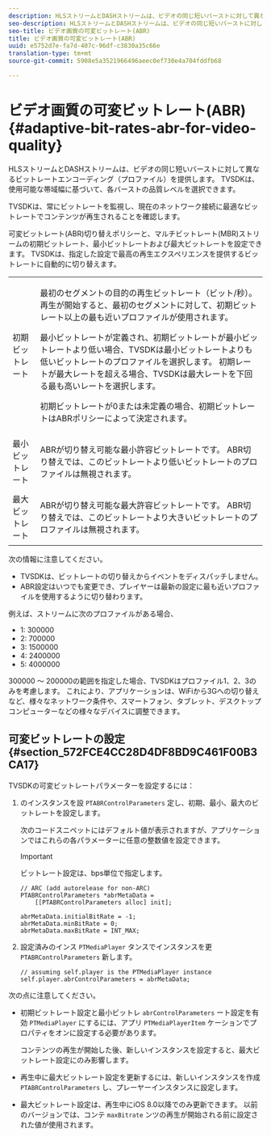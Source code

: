 ```yaml
---
description: HLSストリームとDASHストリームは、ビデオの同じ短いバーストに対して異なるビットレートエンコーディング（プロファイル）を提供します。 TVSDKは、使用可能な帯域幅に基づいて、各バーストの品質レベルを選択できます。
seo-description: HLSストリームとDASHストリームは、ビデオの同じ短いバーストに対して異なるビットレートエンコーディング（プロファイル）を提供します。 TVSDKは、使用可能な帯域幅に基づいて、各バーストの品質レベルを選択できます。
seo-title: ビデオ画質の可変ビットレート(ABR)
title: ビデオ画質の可変ビットレート(ABR)
uuid: e5752d7e-fa7d-407c-96df-c3830a35c66e
translation-type: tm+mt
source-git-commit: 5908e5a3521966496aeec0ef730e4a704fddfb68

---
```



# ビデオ画質の可変ビットレート(ABR){#adaptive-bit-rates-abr-for-video-quality}

HLSストリームとDASHストリームは、ビデオの同じ短いバーストに対して異なるビットレートエンコーディング（プロファイル）を提供します。 TVSDKは、使用可能な帯域幅に基づいて、各バーストの品質レベルを選択できます。

TVSDKは、常にビットレートを監視し、現在のネットワーク接続に最適なビットレートでコンテンツが再生されることを確認します。

可変ビットレート(ABR)切り替えポリシーと、マルチビットレート(MBR)ストリームの初期ビットレート、最小ビットレートおよび最大ビットレートを設定できます。 TVSDKは、指定した設定で最高の再生エクスペリエンスを提供するビットレートに自動的に切り替えます。

<table id="table_AF838E082235406AA359BF1C1A77F85F"> 
 <tbody> 
  <tr> 
   <td colname="col01"> 初期ビットレート </td> 
   <td colname="col2"> <p>最初のセグメントの目的の再生ビットレート（ビット/秒）。 再生が開始すると、最初のセグメントに対して、初期ビットレート以上の最も近いプロファイルが使用されます。 </p> <p> 最小ビットレートが定義され、初期ビットレートが最小ビットレートより低い場合、TVSDKは最小ビットレートよりも低いビットレートのプロファイルを選択します。 初期レートが最大レートを超える場合、TVSDKは最大レートを下回る最も高いレートを選択します。 </p> <p>初期ビットレートが0または未定義の場合、初期ビットレートはABRポリシーによって決定されます。 </p> </td> 
  </tr> 
  <tr> 
   <td colname="col01"> 最小ビットレート </td> 
   <td colname="col2"> <p>ABRが切り替え可能な最小許容ビットレートです。 ABR切り替えでは、このビットレートより低いビットレートのプロファイルは無視されます。 </p> </td> 
  </tr> 
  <tr> 
   <td colname="col01"> 最大ビットレート </td> 
   <td colname="col2"> <p>ABRが切り替え可能な最大許容ビットレートです。 ABR切り替えでは、このビットレートより大きいビットレートのプロファイルは無視されます。 </p> </td> 
  </tr> 
 </tbody> 
</table>

次の情報に注意してください。

* TVSDKは、ビットレートの切り替えからイベントをディスパッチしません。
* ABR設定はいつでも変更でき、プレイヤーは最新の設定に最も近いプロファイルを使用するように切り替わります。

例えば、ストリームに次のプロファイルがある場合、

* 1: 300000
* 2: 700000
* 3: 1500000
* 4: 2400000
* 5: 4000000

300000 ～ 200000の範囲を指定した場合、TVSDKはプロファイル1、2、3のみを考慮します。 これにより、アプリケーションは、WiFiから3Gへの切り替えなど、様々なネットワーク条件や、スマートフォン、タブレット、デスクトップコンピューターなどの様々なデバイスに調整できます。

## 可変ビットレートの設定 {#section_572FCE4CC28D4DF8BD9C461F00B3CA17}

TVSDKの可変ビットレートパラメーターを設定するには：

1. のインスタンスを設 `PTABRControlParameters` 定し、初期、最小、最大のビットレートを設定します。

   次のコードスニペットにはデフォルト値が表示されますが、アプリケーションではこれらの各パラメーターに任意の整数値を設定できます。

   >[!IMPORTANT]
   >
   >ビットレート設定は、bps単位で指定します。

   ```
   // ARC (add autorelease for non-ARC) 
   PTABRControlParameters *abrMetaData =  
       [[PTABRControlParameters alloc] init];  
   
   abrMetaData.initialBitRate = -1; 
   abrMetaData.minBitRate = 0; 
   abrMetaData.maxBitRate = INT_MAX;
   ```

1. 設定済みのインス `PTMediaPlayer` タンスでインスタンスを更 `PTABRControlParameters` 新します。

   ```
   // assuming self.player is the PTMediaPlayer instance 
   self.player.abrControlParameters = abrMetaData;
   ```

次の点に注意してください。

* 初期ビットレート設定と最小ビットレ `abrControlParameters` ート設定を有効 `PTMediaPlayer` にするには、アプリ `PTMediaPlayerItem` ケーションでプロパティをオンに設定する必要があります。

   コンテンツの再生が開始した後、新しいインスタンスを設定すると、最大ビットレート設定にのみ影響します。

* 再生中に最大ビットレート設定を更新するには、新しいインスタンスを作成 `PTABRControlParameters` し、プレーヤーインスタンスに設定します。
* 最大ビットレート設定は、再生中にiOS 8.0以降でのみ更新できます。 以前のバージョンでは、コンテ `maxBitrate` ンツの再生が開始される前に設定された値が使用されます。


